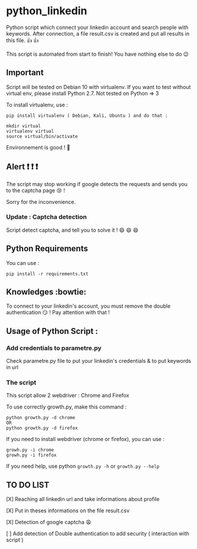 # python_linkedin
Python script which connect your linkedin account and search people with keywords. After connection, a file result.csv is created and put all results in this file. :thumbsup: :thumbsup:

This script is automated from start to finish! You have nothing else to do :wink:

## Important

Script will be tested on Debian 10 with virtualenv. If you want to test without virtual env, please install Python 2.7. Not tested on Python => 3

To install virtualenv, use : 
```
pip install virtualenv ( Debian, Kali, Ubuntu ) and do that : 

mkdir virtual
virtualenv virtual
source virtual/bin/activate
```

Environnement is good ! :clap:

## Alert :exclamation: :exclamation: :exclamation:

The script may stop working if google detects the requests and sends you to the captcha page :cry: ! 

Sorry for the inconvenience.

### Update : Captcha detection

Script detect captcha, and tell you to solve it ! :smile: :smile: :smile:

## Python Requirements

You can use :
```
pip install -r requirements.txt
```
## Knowledges :bowtie:

To connect to your linkedin's account, you must remove the double authentication :smirk: ! Pay attention with that !

## Usage of Python Script :

### Add credentials to parametre.py

Check parametre.py file to put your linkedin's credentials & to put keywords in url

### The script
This script allow 2 webdriver : Chrome and Firefox

To use correctly  growth.py, make this command :
```
python growth.py -d chrome 
OR
python growth.py -d firefox
```

If you need to install webdriver (chrome or firefox), you can use :
```
growh.py -i chrome
growh.py -i firefox

```
If you need help, use python ``` growth.py -h ``` or ``` growth.py --help ```



## TO DO LIST

[X] Reaching all linkedin url and take informations about profile

[X] Put in theses informations on the file result.csv

[X] Detection of google captcha :weary:

[ ] Add detection of Double authentication to add security ( interaction with script )


















